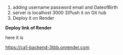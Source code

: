 <!-- Creating a signup page -->
1) adding username password email and DateofBirth
2) server is localhost 3000
3)Push it on Git hub
4) Deploy it on Render


**Deploy link of Render**

here it is 

https://ca1-backend-3tbb.onrender.com